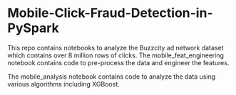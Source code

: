 # Mobile-Click-Fraud-Detection-in-PySpark

This repo contains notebooks to analyze the Buzzcity ad network dataset which contains over 8 million rows of clicks.
The mobile_feat_engineering notebook contains code to pre-process the data and engineer the features.

The mobile_analysis notebook contains code to analyze the data using various algorithms including XGBoost.

